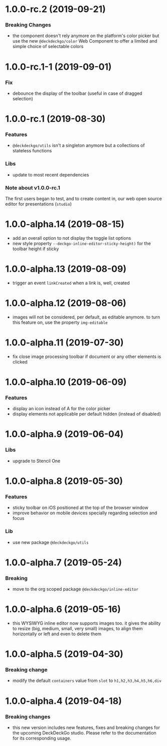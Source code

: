 <a name="1.0.0-rc.2"></a>
# 1.0.0-rc.2 (2019-09-21)

### Breaking Changes

* the component doesn't rely anymore on the platform's color picker but use the new `@deckdeckgo/color` Web Component to offer a limited and simple choice of selectable colors

<a name="1.0.0-rc.1-1"></a>
# 1.0.0-rc.1-1 (2019-09-01)

### Fix

* debounce the display of the toolbar (useful in case of dragged selection)

<a name="1.0.0-rc.1"></a>
# 1.0.0-rc.1 (2019-08-30)

### Features

* `@deckdeckgo/utils` isn't a singleton anymore but a collections of stateless functions

### Libs

* update to most recent dependencies

### Note about v1.0.0-rc.1

The first users began to test, and to create content in, our web open source editor for presentations (`studio`)

<a name="1.0.0-alpha.14"></a>
# 1.0.0-alpha.14 (2019-08-15)

* add an overall option to not display the toggle list options
* new style property `--deckgo-inline-editor-sticky-height)` for the toolbar height if sticky

<a name="1.0.0-alpha.13"></a>
# 1.0.0-alpha.13 (2019-08-09)

* trigger an event `linkCreated` when a link is, well, created

<a name="1.0.0-alpha.12"></a>
# 1.0.0-alpha.12 (2019-08-06)

* images will not be considered, per default, as editable anymore. to turn this feature on, use the property `img-editable`

<a name="1.0.0-alpha.11"></a>
# 1.0.0-alpha.11 (2019-07-30)

* fix close image processing toolbar if document or any other elements is clicked

<a name="1.0.0-alpha.10"></a>
# 1.0.0-alpha.10 (2019-06-09)

### Features

* display an icon instead of A for the color picker
* display elements not applicable per default hidden (instead of disabled)

<a name="1.0.0-alpha.9"></a>
# 1.0.0-alpha.9 (2019-06-04)

### Libs

* upgrade to Stencil One

<a name="1.0.0-alpha.8"></a>
# 1.0.0-alpha.8 (2019-05-30)

### Features

* sticky toolbar on iOS positioned at the top of the browser window
* improve behavior on mobile devices specially regarding selection and focus

### Lib

* use new package `@deckdeckgo/utils`

<a name="1.0.0-alpha.7"></a>
# 1.0.0-alpha.7 (2019-05-24)

### Breaking

* move to the org scoped package `@deckdeckgo/inline-editor`

<a name="1.0.0-alpha.6"></a>
# 1.0.0-alpha.6 (2019-05-16)

* this WYSIWYG inline editor now supports images too. it gives the ability to resize (big, medium, small, very small) images, to align them horizontally or left and even to delete them

<a name="1.0.0-alpha.5"></a>
# 1.0.0-alpha.5 (2019-04-30)

### Breaking change

* modify the default `containers` value from `slot` to `h1,h2,h3,h4,h5,h6,div`

<a name="1.0.0-alpha.4"></a>
# 1.0.0-alpha.4 (2019-04-18)

### Breaking changes

* this new version includes new features, fixes and breaking changes for the upcoming DeckDeckGo studio. Please refer to the documentation for its corresponding usage.
